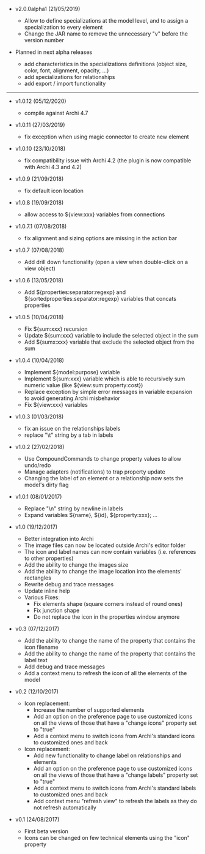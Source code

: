 * v2.0.0alpha1 (21/05/2019)
  * Allow to define specializations at the model level, and to assign a specialization to every element
  * Change the JAR name to remove the unnecessary "v" before the version number

* Planned in next alpha releases
  * add characteristics in the specializations definitions (object size, color, font, alignment, opacity, ...) 
  * add specializations for relationships
  * add export / import functionality
  
-----

* v1.0.12 (05/12/2020)
	* compile against Archi 4.7

* v1.0.11 (27/03/2019)
   * fix exception when using magic connector to create new element


* v1.0.10 (23/10/2018)
   * fix compatibility issue with Archi 4.2 (the plugin is now compatible with Archi 4.3 and 4.2)

* v1.0.9 (21/09/2018)
   * fix default icon location

* v1.0.8 (19/09/2018)
   * allow access to ${view:xxx} variables from connections

* v1.0.7.1 (07/08/2018)
  * fix alignment and sizing options are missing in the action bar

* v1.0.7 (07/08/2018)
  * Add drill down functionality (open a view when double-click on a view object)

* v1.0.6 (13/05/2018)
  * Add ${properties:separator:regexp} and ${sortedproperties:separator:regexp} variables that concats properties

* v1.0.5 (10/04/2018)
  * Fix ${sum:xxx} recursion
  * Update ${sum:xxx} variable to include the selected object in the sum
  * Add ${sumx:xxx} variable that exclude the selected object from the sum

* v1.0.4 (10/04/2018)
  * Implement ${model:purpose} variable
  * Implement ${sum:xxx} variable which is able to recursively sum numeric value (like ${view:sum:property:cost})
  * Replace exception by simple error messages in variable expansion to avoid generating Archi misbehavior
  * Fix ${view:xxx} variables

* v1.0.3 (01/03/2018)
  * fix an issue on the relationships labels
  * replace "\t" string by a tab in labels

* v1.0.2 (27/02/2018)
  * Use CompoundCommands to change property values to allow undo/redo
  * Manage adapters (notifications) to trap property update
  * Changing the label of an element or a relationship now sets the model's dirty flag 

* v1.0.1 (08/01/2017)
  * Replace "\n" string by newline in labels
  * Expand variables ${name}, ${id}, ${property:xxx}; ...

* v1.0 (19/12/2017)
  * Better integration into Archi
  * The image files can now be located outside Archi's editor folder
  * The icon and label names can now contain variables (i.e. references to other properties)
  * Add the ability to change the images size
  * Add the ability to change the image location into the elements' rectangles 
  * Rewrite debug and trace messages
  * Update inline help
  * Various Fixes:
    * Fix elements shape (square corners instead of round ones)
    * Fix junction shape
    * Do not replace the icon in the properties window anymore

* v0.3 (07/12/2017)
  * Add the ability to change the name of the property that contains the icon filename
  * Add the ability to change the name of the property that contains the label text
  * Add debug and trace messages
  * Add a context menu to refresh the icon of all the elements of the model
	
* v0.2 (12/10/2017)
  * Icon replacement:
    * Increase the number of supported elements
    * Add an option on the preference page to use customized icons on all the views of those that have a "change icons" property set to "true"
    * Add a context menu to switch icons from Archi's standard icons to customized ones and back
  * Icon replacement:
    * Add new functionality to change label on relationships and elements
    * Add an option on the preference page to use customized icons on all the views of those that have a "change labels" property set to "true"
    * Add a context menu to switch icons from Archi's standard labels to customized ones and back
    * Add context menu "refresh view" to refresh the labels as they do not refresh automatically
		
* v0.1 (24/08/2017)
  * First beta version
  * Icons can be changed on few technical elements using the "icon" property